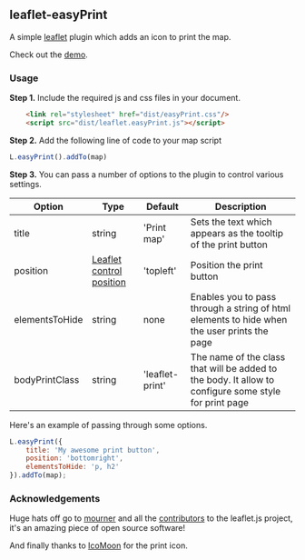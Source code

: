 ## leaflet-easyPrint

A simple [leaflet](http://www.leafletjs.com) plugin which adds an icon to print the map.

Check out the [demo](http://rowanwins.github.com/leaflet-easyPrint/).

### Usage
**Step 1.** Include the required js and css files in your document. 

```html
   	<link rel="stylesheet" href="dist/easyPrint.css"/>
   	<script src="dist/leaflet.easyPrint.js"></script>
```

**Step 2.** Add the following line of code to your map script

``` js
L.easyPrint().addTo(map)
```

**Step 3.**
You can pass a number of options to the plugin to control various settings.

| Option        | Type         | Default      | Description   |
| ------------- |--------------|--------------|---------------|
| title | string | 'Print map' | Sets the text which appears as the tooltip of the print button |
| position | [Leaflet control position](http://leafletjs.com/reference.html#control-positions) | 'topleft' | Position the print button |
| elementsToHide | string | none | Enables you to pass through a string of html elements to hide when the user prints the page |
| bodyPrintClass | string | 'leaflet-print' | The name of the class that will be added to the body. It allow to configure some style for print  page|

Here's an example of passing through some options.
``` js
L.easyPrint({
	title: 'My awesome print button',
	position: 'bottomright',
	elementsToHide: 'p, h2'
}).addTo(map);
```

### Acknowledgements
Huge hats off go to [mourner](https://github.com/mourner) and all the [contributors](https://github.com/Leaflet/Leaflet/graphs/contributors) to the leaflet.js project, it's an amazing piece of open source software!

And finally thanks to [IcoMoon](http://icomoon.io/) for the print icon.